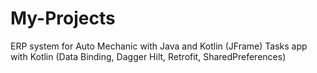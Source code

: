 # My-Projects
ERP system for Auto Mechanic with Java and Kotlin (JFrame)
Tasks app with Kotlin (Data Binding, Dagger Hilt, Retrofit, SharedPreferences)
